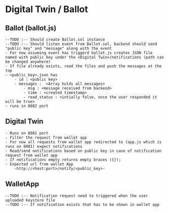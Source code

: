 # Digital Twin / Ballot

## Ballot (ballot.js)

	--TODO :-- Should create Ballot.sol instance
	--TODO :-- Should listen event from Ballot.sol, backend should send "public key" and "message" along with the event
	- For now assuming event has triggerd ballot.js creates JSON file named with public key under the <Digital Twin>/notifications (path can be changed anywhere)
	- If file already exists, read the files and push the messages at the top
	- <public_key>.json has 
		- id : <public key>
		- messages :  <Array holds all messages>
			- msg : <message received from backend>
			- time : <created timestamp>
			- read_status : <intially false, once the user responded it will be true>
	- runs in 8082 port

## Digital Twin

	- Runs on 8081 port
	- Filter the request from wallet app
	- For now all requests from wallet app redirected to (app.js which is runs on 8081) expect notifications
	- Read/send notifications based on public key in case of notification request from wallet app
	- If notifications empty returns empty braces ({});
	- Expected url from wallet App
		-http://<host:port>/notify/<public_key>-

## WalletApp

	--TODO :-- Notification request need to triggered when the user uploaded keystore file
	--TODO :-- If notification exists that has to be shown in wallet app




	
